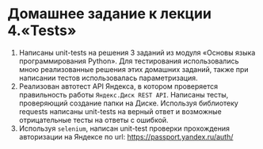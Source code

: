 # Домашнее задание к лекции 4.«Tests»

1. Написаны unit-tests на решения 3 заданий из модуля «Основы языка программирования Python». Для тестирования использовались мною реализованные решения этих домашних заданий, также при написании тестов использовалась параметризация.
2. Реализован автотест API Яндекса, в котором проверяется правильность работы ```Яндекс.Диск REST API```. Написаны тесты, проверяющий создание папки на Диске. Используя библиотеку requests написаны unit-tests на верный ответ и возможные отрицательные тесты на ответы с ошибкой.
3. Используя ```selenium```, написан unit-test проверки прохождения авторизации на Яндексе по url: <https://passport.yandex.ru/auth/>
